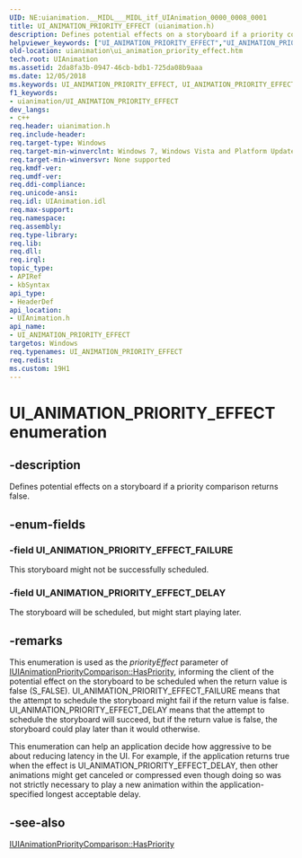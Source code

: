 ```yaml
---
UID: NE:uianimation.__MIDL___MIDL_itf_UIAnimation_0000_0008_0001
title: UI_ANIMATION_PRIORITY_EFFECT (uianimation.h)
description: Defines potential effects on a storyboard if a priority comparison returns false.helpviewer_keywords: ["UI_ANIMATION_PRIORITY_EFFECT","UI_ANIMATION_PRIORITY_EFFECT enumeration [Windows Animation]","UI_ANIMATION_PRIORITY_EFFECT_DELAY","UI_ANIMATION_PRIORITY_EFFECT_FAILURE","uianimation.ui_animation_priority_effect","uianimation/UI_ANIMATION_PRIORITY_EFFECT","uianimation/UI_ANIMATION_PRIORITY_EFFECT_DELAY","uianimation/UI_ANIMATION_PRIORITY_EFFECT_FAILURE"]
old-location: uianimation\ui_animation_priority_effect.htm
tech.root: UIAnimation
ms.assetid: 2da8fa3b-0947-46cb-bdb1-725da08b9aaa
ms.date: 12/05/2018
ms.keywords: UI_ANIMATION_PRIORITY_EFFECT, UI_ANIMATION_PRIORITY_EFFECT enumeration [Windows Animation], UI_ANIMATION_PRIORITY_EFFECT_DELAY, UI_ANIMATION_PRIORITY_EFFECT_FAILURE, uianimation.ui_animation_priority_effect, uianimation/UI_ANIMATION_PRIORITY_EFFECT, uianimation/UI_ANIMATION_PRIORITY_EFFECT_DELAY, uianimation/UI_ANIMATION_PRIORITY_EFFECT_FAILURE
f1_keywords:
- uianimation/UI_ANIMATION_PRIORITY_EFFECT
dev_langs:
- c++
req.header: uianimation.h
req.include-header: 
req.target-type: Windows
req.target-min-winverclnt: Windows 7, Windows Vista and Platform Update for Windows Vista [desktop apps \| UWP apps]
req.target-min-winversvr: None supported
req.kmdf-ver: 
req.umdf-ver: 
req.ddi-compliance: 
req.unicode-ansi: 
req.idl: UIAnimation.idl
req.max-support: 
req.namespace: 
req.assembly: 
req.type-library: 
req.lib: 
req.dll: 
req.irql: 
topic_type:
- APIRef
- kbSyntax
api_type:
- HeaderDef
api_location:
- UIAnimation.h
api_name:
- UI_ANIMATION_PRIORITY_EFFECT
targetos: Windows
req.typenames: UI_ANIMATION_PRIORITY_EFFECT
req.redist: 
ms.custom: 19H1
---
```


# UI_ANIMATION_PRIORITY_EFFECT enumeration


## -description


Defines potential effects on a storyboard if a priority comparison returns false.


## -enum-fields




### -field UI_ANIMATION_PRIORITY_EFFECT_FAILURE

This storyboard might not be successfully scheduled.


### -field UI_ANIMATION_PRIORITY_EFFECT_DELAY

The storyboard will be scheduled, but might start playing later.


## -remarks



This enumeration is used as the <i>priorityEffect</i> parameter of  <a href="https://docs.microsoft.com/windows/desktop/api/uianimation/nf-uianimation-iuianimationprioritycomparison-haspriority">IUIAnimationPriorityComparison::HasPriority</a>, informing the client of the potential effect on the storyboard to be scheduled when the return value is false (S_FALSE).  UI_ANIMATION_PRIORITY_EFFECT_FAILURE means that the  attempt to schedule the storyboard might fail if the return value is false.   UI_ANIMATION_PRIORITY_EFFECT_DELAY means that the attempt to schedule the storyboard will succeed, but if the return value is false, the storyboard could play later than it would otherwise.

  This enumeration can help an application decide how aggressive to be about reducing latency in the UI. For example, if the application returns true when the effect is UI_ANIMATION_PRIORITY_EFFECT_DELAY, then other animations might get canceled or compressed even though doing so was not strictly necessary to play a new animation within the application-specified longest acceptable delay.




## -see-also




<a href="https://docs.microsoft.com/windows/desktop/api/uianimation/nf-uianimation-iuianimationprioritycomparison-haspriority">IUIAnimationPriorityComparison::HasPriority</a>
 

 

